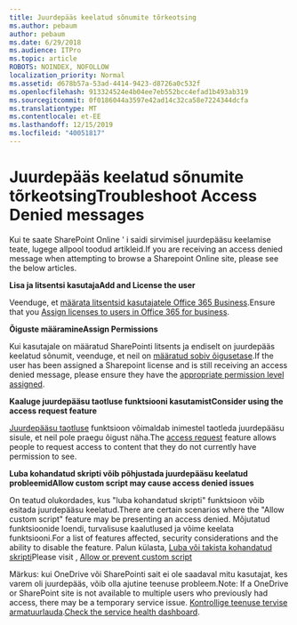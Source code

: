 ```yaml
---
title: Juurdepääs keelatud sõnumite tõrkeotsing
ms.author: pebaum
author: pebaum
ms.date: 6/29/2018
ms.audience: ITPro
ms.topic: article
ROBOTS: NOINDEX, NOFOLLOW
localization_priority: Normal
ms.assetid: d678b57a-53ad-4414-9423-d8726a0c532f
ms.openlocfilehash: 913324524e4b04ee7eb552bcc4efad1b493ab319
ms.sourcegitcommit: 0f0186044a3597e42ad14c32ca58e7224344dcfa
ms.translationtype: MT
ms.contentlocale: et-EE
ms.lasthandoff: 12/15/2019
ms.locfileid: "40051817"
---
```

# <a name="troubleshoot-access-denied-messages"></a><span data-ttu-id="50efd-102">Juurdepääs keelatud sõnumite tõrkeotsing</span><span class="sxs-lookup"><span data-stu-id="50efd-102">Troubleshoot Access Denied messages</span></span>

<span data-ttu-id="50efd-103">Kui te saate SharePoint Online ' i saidi sirvimisel juurdepääsu keelamise teate, lugege allpool toodud artikleid.</span><span class="sxs-lookup"><span data-stu-id="50efd-103">If you are receiving an access denied message when attempting to browse a Sharepoint Online site, please see the below articles.</span></span>

<span data-ttu-id="50efd-104">**Lisa ja litsentsi kasutaja**</span><span class="sxs-lookup"><span data-stu-id="50efd-104">**Add and License the user**</span></span>

<span data-ttu-id="50efd-105">Veenduge, et [määrata litsentsid kasutajatele Office 365 Business](https://docs.microsoft.com/office365/admin/subscriptions-and-billing/assign-licenses-to-users?view=o365-worldwide&amp;tabs=One).</span><span class="sxs-lookup"><span data-stu-id="50efd-105">Ensure that you [Assign licenses to users in Office 365 for business](https://docs.microsoft.com/office365/admin/subscriptions-and-billing/assign-licenses-to-users?view=o365-worldwide&amp;tabs=One).</span></span>

<span data-ttu-id="50efd-106">**Õiguste määramine**</span><span class="sxs-lookup"><span data-stu-id="50efd-106">**Assign Permissions**</span></span>

<span data-ttu-id="50efd-107">Kui kasutajale on määratud SharePointi litsents ja endiselt on juurdepääs keelatud sõnumit, veenduge, et neil on [määratud sobiv õigusetase](https://docs.microsoft.com/sharepoint/understanding-permission-levels).</span><span class="sxs-lookup"><span data-stu-id="50efd-107">If the user has been assigned a Sharepoint license and is still receiving an access denied message, please ensure they have the [appropriate permission level assigned](https://docs.microsoft.com/sharepoint/understanding-permission-levels).</span></span>

<span data-ttu-id="50efd-108">**Kaaluge juurdepääsu taotluse funktsiooni kasutamist**</span><span class="sxs-lookup"><span data-stu-id="50efd-108">**Consider using the access request feature**</span></span>

<span data-ttu-id="50efd-109">[Juurdepääsu taotluse](https://support.office.com/article/Set-up-and-manage-access-requests-94B26E0B-2822-49D4-929A-8455698654B3) funktsioon võimaldab inimestel taotleda juurdepääsu sisule, et neil pole praegu õigust näha.</span><span class="sxs-lookup"><span data-stu-id="50efd-109">The [access request](https://support.office.com/article/Set-up-and-manage-access-requests-94B26E0B-2822-49D4-929A-8455698654B3) feature allows people to request access to content that they do not currently have permission to see.</span></span> 

<span data-ttu-id="50efd-110">**Luba kohandatud skripti võib põhjustada juurdepääsu keelatud probleemid**</span><span class="sxs-lookup"><span data-stu-id="50efd-110">**Allow custom script may cause access denied issues**</span></span>

<span data-ttu-id="50efd-111">On teatud olukordades, kus "luba kohandatud skripti" funktsioon võib esitada juurdepääsu keelatud.</span><span class="sxs-lookup"><span data-stu-id="50efd-111">There are certain scenarios where the "Allow custom script" feature may be presenting an access denied.</span></span> <span data-ttu-id="50efd-112">Mõjutatud funktsioonide loendi, turvalisuse kaalutlused ja võime keelata funktsiooni.</span><span class="sxs-lookup"><span data-stu-id="50efd-112">For a list of features affected, security considerations and the ability to disable the feature.</span></span> <span data-ttu-id="50efd-113">Palun külasta, [Luba või takista kohandatud skripti](https://docs.microsoft.com/sharepoint/allow-or-prevent-custom-script)</span><span class="sxs-lookup"><span data-stu-id="50efd-113">Please visit , [Allow or prevent custom script](https://docs.microsoft.com/sharepoint/allow-or-prevent-custom-script)</span></span>

<span data-ttu-id="50efd-114">Märkus: kui OneDrive või SharePointi sait ei ole saadaval mitu kasutajat, kes varem oli juurdepääs, võib olla ajutine teenuse probleem.</span><span class="sxs-lookup"><span data-stu-id="50efd-114">Note: If a OneDrive or SharePoint site is not available to multiple users who previously had access, there may be a temporary service issue.</span></span> <span data-ttu-id="50efd-115">[Kontrollige teenuse tervise armatuurlauda](https://portal.office.com/adminportal/home#/servicehealth).</span><span class="sxs-lookup"><span data-stu-id="50efd-115">[Check the service health dashboard](https://portal.office.com/adminportal/home#/servicehealth).</span></span>


  


